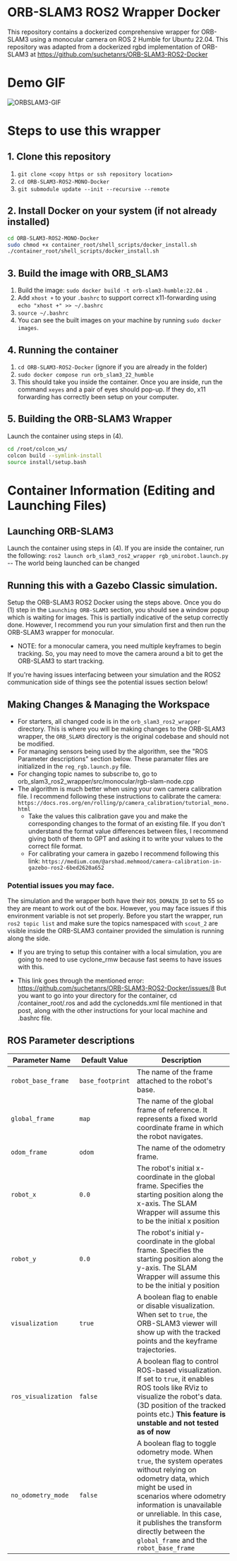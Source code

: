 # ORB-SLAM3 ROS2 Wrapper Docker

This repository contains a dockerized comprehensive wrapper for ORB-SLAM3 using a monocular camera on ROS 2 Humble for Ubuntu 22.04. This repository was adapted from a dockerized rgbd implementation of ORB-SLAM3 at https://github.com/suchetanrs/ORB-SLAM3-ROS2-Docker

# Demo GIF

![ORBSLAM3-GIF](ORBSLAM_Moving.gif)

# Steps to use this wrapper

## 1. Clone this repository

1. ```git clone <copy https or ssh repository location>```
2. ```cd ORB-SLAM3-ROS2-MONO-Docker```
3. ```git submodule update --init --recursive --remote```

## 2. Install Docker on your system (if not already installed)

```bash
cd ORB-SLAM3-ROS2-MONO-Docker
sudo chmod +x container_root/shell_scripts/docker_install.sh
./container_root/shell_scripts/docker_install.sh
```

## 3. Build the image with ORB_SLAM3

1. Build the image: ```sudo docker build -t orb-slam3-humble:22.04 .```
2. Add ```xhost +``` to your ```.bashrc``` to support correct x11-forwarding using ```echo "xhost +" >> ~/.bashrc```
3. ```source ~/.bashrc```
4. You can see the built images on your machine by running ```sudo docker images```.

## 4. Running the container

1. ```cd ORB-SLAM3-ROS2-Docker``` (ignore if you are already in the folder)
2. ```sudo docker compose run orb_slam3_22_humble```
3. This should take you inside the container. Once you are inside, run the command ```xeyes``` and a pair of eyes should pop-up. If they do, x11 forwarding has correctly been setup on your computer.

## 5. Building the ORB-SLAM3 Wrapper

Launch the container using steps in (4).
```bash
cd /root/colcon_ws/
colcon build --symlink-install
source install/setup.bash
```

# Container Information (Editing and Launching Files)

## Launching ORB-SLAM3

Launch the container using steps in (4).
If you are inside the container, run the following:
```ros2 launch orb_slam3_ros2_wrapper rgb_unirobot.launch.py```
-- The world being launched can be changed 

## Running this with a Gazebo Classic simulation.

Setup the ORB-SLAM3 ROS2 Docker using the steps above. Once you do (1) step in the ```Launching ORB-SLAM3``` section, you should see a window popup which is waiting for images. This is partially indicative of the setup correctly done. However, I recommend you run your simulation first and then run the ORB-SLAM3 wrapper for monocular.
* NOTE: for a monocular camera, you need multiple keyframes to begin tracking. So, you may need to move the camera around a bit to get the ORB-SLAM3 to start tracking.

If you're having issues interfacing between your simulation and the ROS2 communication side of things see the potential issues section below! 

## Making Changes & Managing the Workspace
* For starters, all changed code is in the ```orb_slam3_ros2_wrapper``` directory. This is where you will be making changes to the ORB-SLAM3 wrapper, the ```ORB_SLAM3``` directory is the original codebase and should not be modified.
* For managing sensors being used by the algorithm, see the "ROS Parameter descriptions" section below. These paramater files are initialized in the `reg_rgb.launch.py` file.
* For changing topic names to subscribe to, go to orb_slam3_ros2_wrapper/src/monocular/rgb-slam-node.cpp
* The algorithm is much better when using your own camera calibration file. I recommend following these instructions to calibrate the camera: `https://docs.ros.org/en/rolling/p/camera_calibration/tutorial_mono.html`
    * Take the values this calibration gave you and make the corresponding changes to the format of an existing file. If you don't understand the format value differences between files, I recommend giving both of them to GPT and asking it to write your values to the correct file format.
    * For calibrating your camera in gazebo I recommend following this link: `https://medium.com/@arshad.mehmood/camera-calibration-in-gazebo-ros2-6bed2620a652`


### Potential issues you may face.
The simulation and the wrapper both have their ```ROS_DOMAIN_ID``` set to 55 so they are meant to work out of the box. However, you may face issues if this environment variable is not set properly. Before you start the wrapper, run ```ros2 topic list``` and make sure the topics namespaced with ```scout_2``` are visible inside the ORB-SLAM3 container provided the simulation is running along the side.

* If you are trying to setup this container with a local simulation, you are going to need to use cyclone_rmw because fast seems to have issues with this. 
- This link goes through the mentioned error: https://github.com/suchetanrs/ORB-SLAM3-ROS2-Docker/issues/8
But you want to go into your directory for the container, cd /container_root/.ros and add the cyclonedds.xml file mentioned in that post, along with the other instructions for your local machine and .bashrc file.


## ROS Parameter descriptions
| Parameter Name          | Default Value | Description                                                                 |
|-------------------------|---------------|-----------------------------------------------------------------------------|
| `robot_base_frame`      | `base_footprint` | The name of the frame attached to the robot's base. |
| `global_frame`          | `map`         | The name of the global frame of reference. It represents a fixed world coordinate frame in which the robot navigates.|
| `odom_frame`            | `odom`        | The name of the odometry frame. |
| `robot_x`               | `0.0`         | The robot's initial x-coordinate in the global frame. Specifies the starting position along the x-axis. The SLAM Wrapper will assume this to be the initial x position|
| `robot_y`               | `0.0`         | The robot's initial y-coordinate in the global frame. Specifies the starting position along the y-axis. The SLAM Wrapper will assume this to be the initial y position|
| `visualization`         | `true`        | A boolean flag to enable or disable visualization. When set to `true`, the ORB-SLAM3 viewer will show up with the tracked points and the keyframe trajectories.|
| `ros_visualization`     | `false`       | A boolean flag to control ROS-based visualization. If set to `true`, it enables ROS tools like RViz to visualize the robot's data. (3D position of the tracked points etc.)  **This feature is unstable and not tested as of now**|
| `no_odometry_mode`      | `false`       | A boolean flag to toggle odometry mode. When `true`, the system operates without relying on odometry data, which might be used in scenarios where odometry information is unavailable or unreliable. In this case, it publishes the transform directly between the ```global_frame``` and the ```robot_base_frame```|